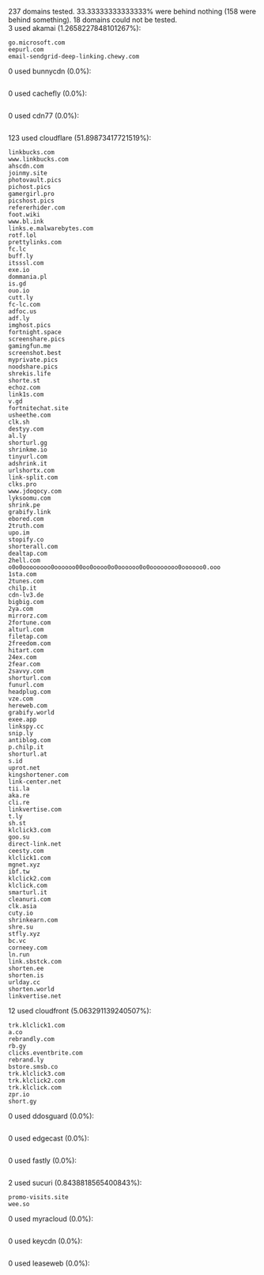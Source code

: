 237 domains tested. 33.33333333333333% were behind nothing (158 were behind something). 18 domains could not be tested.<br>
3 used akamai (1.2658227848101267%):
```
go.microsoft.com
eepurl.com
email-sendgrid-deep-linking.chewy.com
```

0 used bunnycdn (0.0%):
```

```

0 used cachefly (0.0%):
```

```

0 used cdn77 (0.0%):
```

```

123 used cloudflare (51.89873417721519%):
```
linkbucks.com
www.linkbucks.com
ahscdn.com
joinmy.site
photovault.pics
pichost.pics
gamergirl.pro
picshost.pics
refererhider.com
foot.wiki
www.bl.ink
links.e.malwarebytes.com
rotf.lol
prettylinks.com
fc.lc
buff.ly
itsssl.com
exe.io
dommania.pl
is.gd
ouo.io
cutt.ly
fc-lc.com
adfoc.us
adf.ly
imghost.pics
fortnight.space
screenshare.pics
gamingfun.me
screenshot.best
myprivate.pics
noodshare.pics
shrekis.life
shorte.st
echoz.com
link1s.com
v.gd
fortnitechat.site
usheethe.com
clk.sh
destyy.com
al.ly
shorturl.gg
shrinkme.io
tinyurl.com
adshrink.it
urlshortx.com
link-split.com
clks.pro
www.jdoqocy.com
lyksoomu.com
shrink.pe
grabify.link
ebored.com
2truth.com
upo.im
stopify.co
shorterall.com
dealtap.com
2hell.com
o0o0oooooooo0oooooo00oo0oooo0o0oooooo0o0oooooooo0oooooo0.ooo
1sta.com
2tunes.com
chilp.it
cdn-lv3.de
bigbig.com
2ya.com
mirrorz.com
2fortune.com
alturl.com
filetap.com
2freedom.com
hitart.com
24ex.com
2fear.com
2savvy.com
shorturl.com
funurl.com
headplug.com
vze.com
hereweb.com
grabify.world
exee.app
linkspy.cc
snip.ly
antiblog.com
p.chilp.it
shorturl.at
s.id
uprot.net
kingshortener.com
link-center.net
tii.la
aka.re
cli.re
linkvertise.com
t.ly
sh.st
klclick3.com
goo.su
direct-link.net
ceesty.com
klclick1.com
mgnet.xyz
ibf.tw
klclick2.com
klclick.com
smarturl.it
cleanuri.com
clk.asia
cuty.io
shrinkearn.com
shre.su
stfly.xyz
bc.vc
corneey.com
ln.run
link.sbstck.com
shorten.ee
shorten.is
urlday.cc
shorten.world
linkvertise.net
```

12 used cloudfront (5.063291139240507%):
```
trk.klclick1.com
a.co
rebrandly.com
rb.gy
clicks.eventbrite.com
rebrand.ly
bstore.smsb.co
trk.klclick3.com
trk.klclick2.com
trk.klclick.com
zpr.io
short.gy
```

0 used ddosguard (0.0%):
```

```

0 used edgecast (0.0%):
```

```

0 used fastly (0.0%):
```

```

2 used sucuri (0.8438818565400843%):
```
promo-visits.site
wee.so
```

0 used myracloud (0.0%):
```

```

0 used keycdn (0.0%):
```

```

0 used leaseweb (0.0%):
```

```
